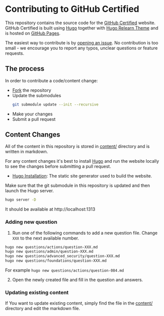 # Contributing to GitHub Certified

This repository contains the source code for the [GitHub Certified](https://githubcertified.com) website. 
GitHub Certified is built using [Hugo](https://gohugo.io/) together with [Hugo Relearn Theme](https://github.com/McShelby/hugo-theme-relearn) and is hosted on [GitHub Pages](https://docs.github.com/en/pages).

The easiest way to contribute is by [opening an issue](https://github.com/FidelusAleksander/githubcertified/issues/new/choose). No contribution is too small - we encourage you to report any typos, unclear questions or feature requests.

## The process
In order to contribute a code/content change:
- [Fork](https://github.com/FidelusAleksander/githubcertified/fork) the repository
- Update the submodules
   ```bash
   git submodule update --init --recursive
   ```
- Make your changes
- Submit a pull request


## Content Changes

All of the content in this repository is stored in [content/](https://github.com/FidelusAleksander/githubcertified/blob/master/content) directory and is written in markdown.

For any content changes it's best to install [Hugo](https://gohugo.io/) and run the website locally to see the changes before submitting a pull request.
- [Hugo Installation](https://gohugo.io/installation/): The static site generator used to build the website.

Make sure that the git submodule in this repository is updated and then launch the Hugo server.

```bash
hugo server -D
```
It should be available at http://localhost:1313


### Adding new question

1) Run one of the following commands to add a new question file. Change `XXX` to the next available number.

```bash
hugo new questions/actions/question-XXX.md
hugo new questions/admin/question-XXX.md
hugo new questions/advanced_security/question-XXX.md
hugo new questions/foundations/question-XXX.md
```

For example `hugo new questions/actions/question-084.md`

2) Open the newly created file and fill in the question and answers.


### Updating existing content
If You want to update existing content, simply find the file in the [content/](https://github.com/FidelusAleksander/githubcertified/blob/master/content) directory and edit the markdown file.
